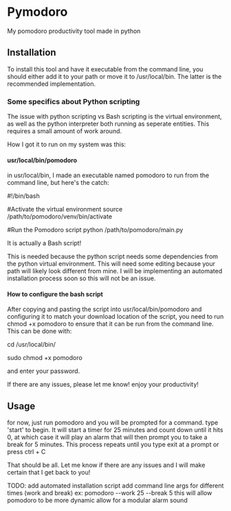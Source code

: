 # Pymodoro
My pomodoro productivity tool made in python

## Installation
To install this tool and have it executable from the command line, you should either add it to your path or move it to /usr/local/bin. The latter is the recommended implementation.

### Some specifics about Python scripting
The issue with python scripting vs Bash scripting is the virtual environment, as well as the python interpreter both running as seperate entities. This requires a small amount of work around.

How I got it to run on my system was this:
#### usr/local/bin/pomodoro
in usr/local/bin, I made an executable named pomodoro to run from the command line, but here's the catch:

#!/bin/bash

#Activate the virtual environment
source /path/to/pomodoro/venv/bin/activate

#Run the Pomodoro script
python /path/to/pomodoro/main.py

It is actually a Bash script!

This is needed because the python script needs some dependencies from the python virtual environment. This will need some editing because your path will likely look different from mine. I will be implementing an automated installation process soon so this will not be an issue.

#### How to configure the bash script
After copying and pasting the script into usr/local/bin/pomodoro and configuring it to match your download location of the script, you need to run chmod +x pomodoro to ensure that it can be run from the command line. This can be done with:

cd /usr/local/bin/

sudo chmod +x pomodoro

and enter your password.

If there are any issues, please let me know!
enjoy your productivity!

## Usage
for now, just run pomodoro and you will be prompted for a command.
type 'start' to begin.
It will start a timer for 25 minutes and count down until it hits 0, at which case it will play an alarm that will then prompt you to take a break for 5 minutes. This process repeats until you type exit at a prompt or press ctrl + C

That should be all. Let me know if there are any issues and I will make certain that I get back to you!



TODO: 
add automated installation script
add command line args for different times (work and break)
ex: pomodoro --work 25 --break 5
this will allow pomodoro to be more dynamic
allow for a modular alarm sound
